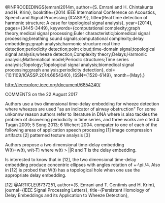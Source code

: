 @INPROCEEDINGS{emrani2014m,
author={S. Emrani and H. Chintakunta and H. Krim},
booktitle={2014 IEEE International Conference on Acoustics, Speech and Signal Processing (ICASSP)},
title={Real time detection of harmonic structure: A case for topological signal analysis},
year={2014},
pages={3445-3449},
keywords={computational complexity;graph theory;medical signal processing;Euler characteristic;biomedical signal processing;breathing sound signals;computational complexity;delay embeddings;graph analysis;harmonic structure real time detection;periodicity detection;point cloud;time-domain signal;topological signal analysis;wheeze detection;Complexity theory;Delays;Harmonic analysis;Mathematical model;Periodic structures;Time series analysis;Topology;Topological signal analysis;biomedical signal processing;graph analysis;periodicity detection},
doi={10.1109/ICASSP.2014.6854240},
ISSN={1520-6149},
month={May},}


http://ieeexplore.ieee.org/document/6854240/


COMMENTS on the 22 August 2017

Authors use a two dimensional time-delay embedding for wheeze detection
where wheezes are used "as an indicator of airway obstruction"
For some unkonnw reason authors refer to literature in DNA where is also
tackles the problem of disovering periodicity in time series, and three
works are cited
4 Tuqan 2009; 5 Song 2013; 6 Wichert 2004.
compater to one of each of the following areas of application
speech processing [1]
image compression artifacts [2]
patterned texture analysis [3]




Authors propose a two dimensional time-delay embedding  
W(t)=w(t), w(t-T)
where w(t) > ||R and T is the delay embedding.

Is interested to know that in [12], the two dimensional time-delay embedding
produce concentric ellipses with angles rotation of +-\pi /4.
Also in [12] is probed that W(t) has a topological hole when
one use the appropriate delay embedding.



[12] @ARTICLE{6737251,
author={S. Emrani and T. Gentimis and H. Krim},
journal={IEEE Signal Processing Letters},
title={Persistent Homology of Delay Embeddings and its Application to Wheeze Detection},

